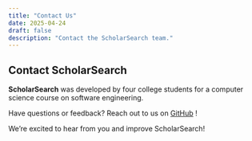 ```yaml
---
title: "Contact Us"
date: 2025-04-24
draft: false
description: "Contact the ScholarSearch team."
---
```


## Contact ScholarSearch

**ScholarSearch** was developed by four college students for a computer science course on software engineering.

Have questions or feedback? Reach out to us on [GitHub](https://github.com/maya2816/chrome-extension-scholary-search) !

We’re excited to hear from you and improve ScholarSearch!